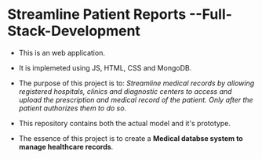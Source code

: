 # Streamline Patient Reports --Full-Stack-Development
- This is an web application.
- It is implemeted using JS, HTML, CSS and MongoDB.

- The purpose of this project is to: *Streamline medical records by allowing registered hospitals, clinics and diagnostic centers to access and upload the prescription and medical record of the patient. Only after the patient authorizes them to do so.*

- This repository contains both the actual model and it's prototype.
- The essence of this project is to create a **Medical databse system to manage healthcare records**.
